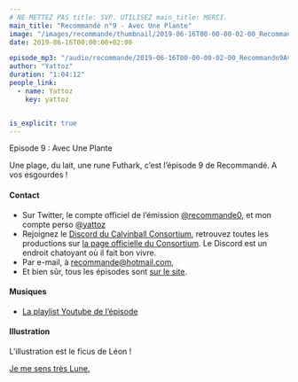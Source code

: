 ```yaml
---
# NE METTEZ PAS title: SVP. UTILISEZ main_title: MERCI.
main_title: "Recommandé n°9 - Avec Une Plante"
image: "/images/recommande/thumbnail/2019-06-16T00-00-00-02-00_Recommandn9AvecUnePlante.jpg"
date: 2019-06-16T00:00:00+02:00

episode_mp3: "/audio/recommande/2019-06-16T00-00-00-02-00_Recommandn9AvecUnePlante.mp3"
author: "Yattoz"
duration: "1:04:12"
people_link: 
  - name: Yattoz
    key: yattoz


is_explicit: true
---
```


<PodcastHeader/>

<!-- ECRIRE LA DESCRIPTION DE L'EPISODE SOUS CETTE LIGNE -->


 Episode 9 : Avec Une Plante 

<p>Une plage, du lait, une rune Futhark, c’est l’épisode 9 de Recommandé. A vos esgourdes !</p>

<h4>Contact</h4>

<ul>
  <li>Sur Twitter, le compte officiel de l’émission <a href="https://twitter.com/recommande0" rel="nofollow">@recommande0</a>, et mon compte perso <a href="https://twitter.com/yattoz" rel="nofollow">@yattoz</a></li>
  <li>Rejoignez le <a href="https://discord.gg/4RnA9v7" rel="nofollow">Discord du Calvinball Consortium</a>, retrouvez toutes les productions sur <a href="https://calvinballradio.wordpress.com/" rel="nofollow">la page officielle du Consortium</a>. Le Discord est un endroit chatoyant où il fait bon vivre.</li>
  <li>Par e-mail, à <a href="mailto:recommande@hotmail.com" rel="nofollow">recommande@hotmail.com</a>,</li>
  <li>Et bien sûr, tous les épisodes sont <a href="https://recommande.duckdns.org" rel="nofollow">sur le site</a>.</li>
</ul>

<h4>Musiques</h4>

<ul>
  <li><a href="https://www.youtube.com/playlist?list=PLNjXbZkItxtZ4asoWFKdcUmyUyC0ko5VZ" rel="nofollow">La playlist Youtube de l’épisode</a></li>
</ul>

<h4>Illustration</h4>

<p>L’illustration est le ficus de Léon !</p>

<p><a href="https://www.youtube.com/watch?v=YcNcYk-qYtc" rel="nofollow">Je me sens très Lune.</a></p>


